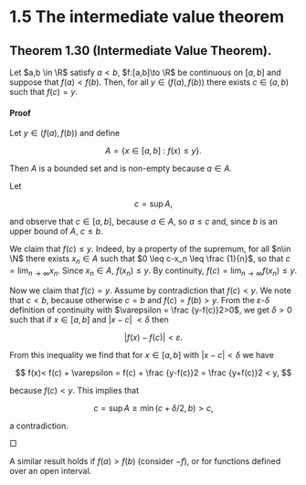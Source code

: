 # 1.5 The intermediate value theorem

## Theorem 1.30 (Intermediate Value Theorem).

Let $a,b \in \R$ satisfy $a<b$, $f:[a,b]\to \R$ be continuous on $[a,b]$ and suppose that $f(a) < f(b)$. Then, for all $y \in (f(a),f(b))$ there exists $c \in (a,b)$ such that $f(c)=y$.

#### Proof

Let $y \in (f(a),f(b))$ and define

$$
A = \{ x \in [a,b] \ : \ f(x) \leq y \} .
$$

Then $A$ is a bounded set and is non-empty because $a\in A$.

Let

$$
c = \sup A ,
$$

and observe that $c\in [a,b]$, because $a\in A$, so $a\leq c$ and, since $b$ is an upper bound of $A$, $c \leq b$.

We claim that $f(c) \leq y$. Indeed, by a property of the supremum, for all $n\in \N$ there exists $x_n \in A$ such that $0 \leq c-x_n \leq \frac {1}{n}$, so that $c = \displaystyle \lim _{n\to \infty }x_n$. Since $x_n \in A$, $f(x_n) \leq y$. By continuity, $f(c) = \displaystyle \lim _{n\to \infty }f(x_n) \leq y$.

Now we claim that $f(c) = y$. Assume by contradiction that $f(c) < y$. We note that $c < b$, because otherwise $c=b$ and $f(c) = f(b) > y$. From the $\varepsilon$-$\delta$ definition of continuity with $\varepsilon = \frac {y-f(c)}2>0$, we get $\delta >0$ such that if $x\in [a,b]$ and $|x-c|\ < \delta$ then

$$
|f(x)-f(c)| < \varepsilon .
$$

From this inequality we find that for $x\in [a,b]$ with $|x-c|< \delta$ we have

$$
f(x)< f(c) + \varepsilon = f(c) + \frac {y-f(c)}2 = \frac {y+f(c)}2 < y,
$$

because $f(c)<y$. This implies that

$$
c = \sup A \geq \min (c+\delta /2,b) > c,
$$

a contradiction.

□

A similar result holds if $f(a)>f(b)$ (consider $-f$), or for functions defined over an open interval.
